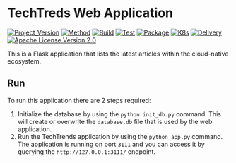# TechTreds Web Application

[![Project_Version](https://img.shields.io/badge/version-2023.1-blue)](PROJECT)
[![Method](https://img.shields.io/badge/method-CI%2FCD-red)](CICD)
[![Build](https://img.shields.io/badge/build-passing-success)](BUILD)
[![Test](https://img.shields.io/badge/test-passing-success)](TEST)
[![Package](https://img.shields.io/badge/docker%20package-passing-success)](PACKAGE)
[![K8s](https://img.shields.io/badge/kubernetes%20deploy-passing-success)](K8s)
[![Delivery](https://img.shields.io/badge/delivery-passing-success)](DELIVERY)
[![Apache License Version 2.0](https://img.shields.io/badge/license-Apache%202.0-blueviolet)](LICENSE)

This is a Flask application that lists the latest articles within the cloud-native ecosystem.

## Run 

To run this application there are 2 steps required:

1. Initialize the database by using the `python init_db.py` command. This will create or overwrite the `database.db` file that is used by the web application.
2.  Run the TechTrends application by using the `python app.py` command. The application is running on port `3111` and you can access it by querying the `http://127.0.0.1:3111/` endpoint.
